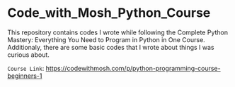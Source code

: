 # Code_with_Mosh_Python_Course

This repository contains codes I wrote while following the Complete Python Mastery: Everything You Need to Program in Python in One Course. Additionaly, there are some basic codes that I wrote about things I was curious about.

`Course Link`: https://codewithmosh.com/p/python-programming-course-beginners-1
